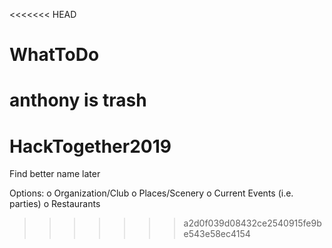 <<<<<<< HEAD
# WhatToDo
anthony is trash
=======
# HackTogether2019
Find better name later

Options:
    o Organization/Club
    o Places/Scenery
    o Current Events (i.e. parties)
    o Restaurants
>>>>>>> a2d0f039d08432ce2540915fe9be543e58ec4154
